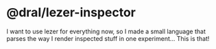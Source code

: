 # @dral/lezer-inspector

I want to use lezer for everything now,
so I made a small language that parses the way I render inspected stuff in one experiment...
This is that!
